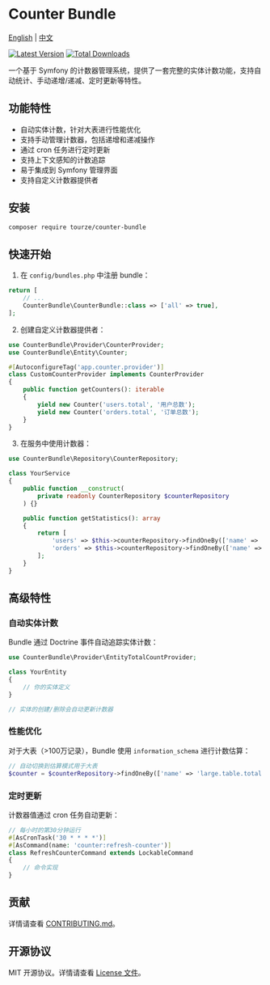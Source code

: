 # Counter Bundle

[English](README.md) | [中文](README.zh-CN.md)

[![Latest Version](https://img.shields.io/packagist/v/tourze/counter-bundle.svg?style=flat-square)](https://packagist.org/packages/tourze/counter-bundle)
[![Total Downloads](https://img.shields.io/packagist/dt/tourze/counter-bundle.svg?style=flat-square)](https://packagist.org/packages/tourze/counter-bundle)

一个基于 Symfony 的计数器管理系统，提供了一套完整的实体计数功能，支持自动统计、手动递增/递减、定时更新等特性。

## 功能特性

- 自动实体计数，针对大表进行性能优化
- 支持手动管理计数器，包括递增和递减操作
- 通过 cron 任务进行定时更新
- 支持上下文感知的计数追踪
- 易于集成到 Symfony 管理界面
- 支持自定义计数器提供者

## 安装

```bash
composer require tourze/counter-bundle
```

## 快速开始

1. 在 `config/bundles.php` 中注册 bundle：

```php
return [
    // ...
    CounterBundle\CounterBundle::class => ['all' => true],
];
```

2. 创建自定义计数器提供者：

```php
use CounterBundle\Provider\CounterProvider;
use CounterBundle\Entity\Counter;

#[AutoconfigureTag('app.counter.provider')]
class CustomCounterProvider implements CounterProvider
{
    public function getCounters(): iterable
    {
        yield new Counter('users.total', '用户总数');
        yield new Counter('orders.total', '订单总数');
    }
}
```

3. 在服务中使用计数器：

```php
use CounterBundle\Repository\CounterRepository;

class YourService
{
    public function __construct(
        private readonly CounterRepository $counterRepository
    ) {}

    public function getStatistics(): array
    {
        return [
            'users' => $this->counterRepository->findOneBy(['name' => 'users.total'])?->getCount() ?? 0,
            'orders' => $this->counterRepository->findOneBy(['name' => 'orders.total'])?->getCount() ?? 0,
        ];
    }
}
```

## 高级特性

### 自动实体计数

Bundle 通过 Doctrine 事件自动追踪实体计数：

```php
use CounterBundle\Provider\EntityTotalCountProvider;

class YourEntity
{
    // 你的实体定义
}

// 实体的创建/删除会自动更新计数器
```

### 性能优化

对于大表（>100万记录），Bundle 使用 `information_schema` 进行计数估算：

```php
// 自动切换到估算模式用于大表
$counter = $counterRepository->findOneBy(['name' => 'large.table.total']);
```

### 定时更新

计数器值通过 cron 任务自动更新：

```php
// 每小时的第30分钟运行
#[AsCronTask('30 * * * *')]
#[AsCommand(name: 'counter:refresh-counter')]
class RefreshCounterCommand extends LockableCommand
{
    // 命令实现
}
```

## 贡献

详情请查看 [CONTRIBUTING.md](CONTRIBUTING.md)。

## 开源协议

MIT 开源协议。详情请查看 [License 文件](LICENSE)。
